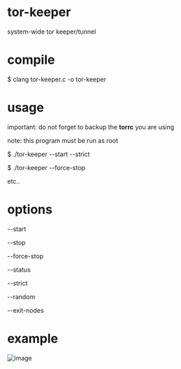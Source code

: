 # tor-keeper
system-wide tor keeper/tunnel

# compile
$ clang tor-keeper.c -o tor-keeper

# usage
important: do not forget to backup the **torrc** you are using

note: this program must be run as root

$ ./tor-keeper --start --strict

$ ./tor-keeper --force-stop

etc..

# options
--start

--stop

--force-stop

--status

--strict

--random

--exit-nodes

# example
![image](https://github.com/user-attachments/assets/e0b82019-5abb-43e3-bd02-b5bb5d23686a)
